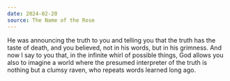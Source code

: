 ```yaml
---
date: 2024-02-20
source: The Name of the Rose
---
```


He was announcing the truth to you and telling you that the truth has the taste of death, and you believed, not in his words, but in his grimness. And now I say to you that, in the infinite whirl of possible things, God allows you also to imagine a world where the presumed interpreter of the truth is nothing but a clumsy raven, who repeats words learned long ago.
